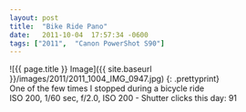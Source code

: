 ```yaml
---
layout: post
title:  "Bike Ride Pano"
date:   2011-10-04  17:57:34 -0600
tags: ["2011",  "Canon PowerShot S90"]
---
```

![{{ page.title }} Image]({{ site.baseurl }}/images/2011/2011_1004_IMG_0947.jpg)
{: .prettyprint}  
One of the few times I stopped during a bicycle ride  
ISO 200, 1/60 sec, f/2.0, ISO 200 - Shutter clicks this day: 91